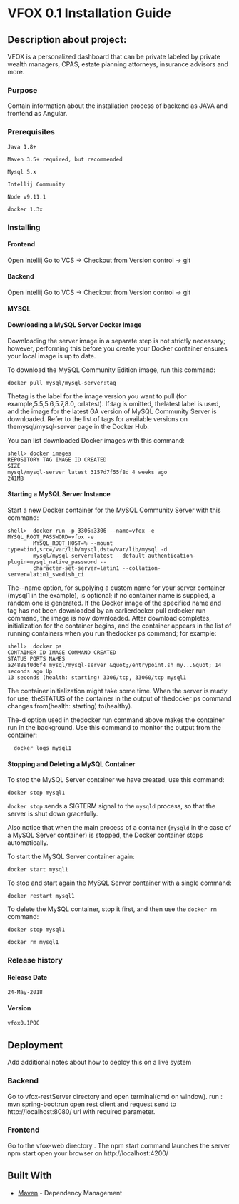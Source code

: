 # VFOX 0.1 Installation Guide

## Description about project:
VFOX  is a personalized dashboard that can be private labeled by private wealth managers, CPAS,
estate planning attorneys, insurance advisors and more.
### Purpose
 Contain information about the installation process of backend as JAVA and frontend as Angular.
### Prerequisites
```
Java 1.8+
```
```
Maven 3.5+ required, but recommended
```
```
Mysql 5.x
```
```
Intellij Community
```
```
Node v9.11.1
```
```
docker 1.3x
```
### Installing
#### Frontend
Open Intellij
Go to VCS -> Checkout from Version control -> git
#### Backend
Open Intellij
Go to VCS -> Checkout from Version control -> git
#### MYSQL
#### Downloading a MySQL Server Docker Image

Downloading the server image in a separate step is not strictly necessary; however, performing this before you create your Docker container ensures your local image is up to date.

To download the MySQL Community Edition image, run this command:

    docker pull mysql/mysql-server:tag
                
Thetag is the label for the image version you want to pull (for example,5.5,5.6,5.7,8.0,
orlatest). If:tag is omitted, thelatest label is used, and the image for the latest GA version of
MySQL Community Server is downloaded. Refer to the list of tags for available versions on
themysql/mysql-server page in the Docker Hub.

You can list downloaded Docker images with this command:

    shell> docker images
    REPOSITORY TAG IMAGE ID CREATED
    SIZE
    mysql/mysql-server latest 3157d7f55f8d 4 weeks ago
    241MB

#### Starting a MySQL Server Instance

Start a new Docker container for the MySQL Community Server with this command:

    shell>  docker run -p 3306:3306 --name=vfox -e MYSQL_ROOT_PASSWORD=vfox -e
            MYSQL_ROOT_HOST=% --mount type=bind,src=/var/lib/mysql,dst=/var/lib/mysql -d
            mysql/mysql-server:latest --default-authentication-plugin=mysql_native_password --
            character-set-server=latin1 --collation-server=latin1_swedish_ci


The--name option, for supplying a custom name for your server container (mysql1 in the example),
is optional; if no container name is supplied, a random one is generated. If the Docker image of the
specified name and tag has not been downloaded by an earlierdocker pull ordocker
run command, the image is now downloaded. After download completes, initialization for the
container begins, and the container appears in the list of running containers when you run
thedocker ps command; for example:

    shell>  docker ps
    CONTAINER ID IMAGE COMMAND CREATED
    STATUS PORTS NAMES
    a24888f0d6f4 mysql/mysql-server &quot;/entrypoint.sh my...&quot; 14 seconds ago Up
    13 seconds (health: starting) 3306/tcp, 33060/tcp mysql1

The container initialization might take some time. When the server is ready for use, theSTATUS of
the container in the output of thedocker ps command changes from(health:
starting) to(healthy).

The-d option used in thedocker run command above makes the container run in the background.
Use this command to monitor the output from the container:

      docker logs mysql1
           
              

#### Stopping and Deleting a MySQL Container

To stop the MySQL Server container we have created, use this command:

    docker stop mysql1
             

`docker stop` sends a SIGTERM signal to the `mysqld` process, so that the server is shut down gracefully.

Also notice that when the main process of a container (`mysqld` in the case of a MySQL Server container) is stopped, the Docker container stops automatically.

To start the MySQL Server container again:

    docker start mysql1
             

To stop and start again the MySQL Server container with a single command:

    docker restart mysql1
            

To delete the MySQL container, stop it first, and then use the `docker rm` command:

    docker stop mysql1
             
    docker rm mysql1 
             

### Release history
#### Release Date 
```
24-May-2018
```
#### Version
```
vfox0.1POC
```
## Deployment

Add additional notes about how to deploy this on a live system
### Backend
Go to vfox-restServer directory and open terminal(cmd on window).
run : mvn spring-boot:run
open rest client and request send to http://localhost:8080/ url with required parameter.
### Frontend
Go to the vfox-web directory .
The npm start command launches the server
npm start
open your browser on
http://localhost:4200/
## Built With

* [Maven](https://maven.apache.org/) - Dependency Management

